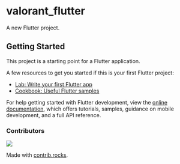 # valorant_flutter

A new Flutter project.

## Getting Started

This project is a starting point for a Flutter application.

A few resources to get you started if this is your first Flutter project:

- [Lab: Write your first Flutter app](https://docs.flutter.dev/get-started/codelab)
- [Cookbook: Useful Flutter samples](https://docs.flutter.dev/cookbook)

For help getting started with Flutter development, view the
[online documentation](https://docs.flutter.dev/), which offers tutorials,
samples, guidance on mobile development, and a full API reference.

### Contributors

<a href="https://github.com/allansrc/valorant_flutter/graphs/contributors">
  <img src="https://contrib.rocks/image?repo=allansrc/valorant_flutter" />
</a>

Made with [contrib.rocks](https://contrib.rocks).
